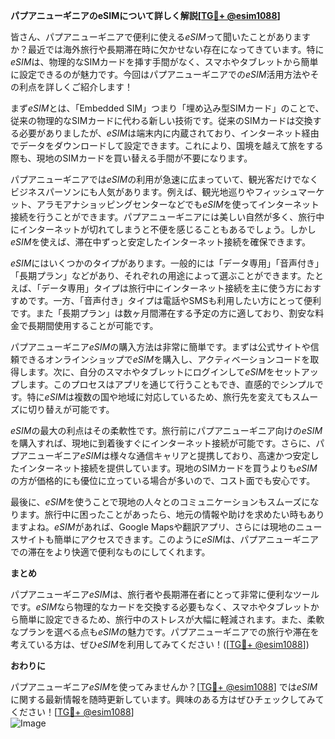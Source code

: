 **パプアニューギニアのeSIMについて詳しく解説[[TG💪+ @esim1088](https://t.me/s/esim1088)]**

皆さん、パプアニューギニアで便利に使える*eSIM*って聞いたことがありますか？最近では海外旅行や長期滞在時に欠かせない存在になってきています。特に*eSIM*は、物理的なSIMカードを挿す手間がなく、スマホやタブレットから簡単に設定できるのが魅力です。今回はパプアニューギニアでの*eSIM*活用方法やその利点を詳しくご紹介します！

まず*eSIM*とは、「Embedded SIM」つまり「埋め込み型SIMカード」のことで、従来の物理的なSIMカードに代わる新しい技術です。従来のSIMカードは交換する必要がありましたが、*eSIM*は端末内に内蔵されており、インターネット経由でデータをダウンロードして設定できます。これにより、国境を越えて旅をする際も、現地のSIMカードを買い替える手間が不要になります。

パプアニューギニアでは*eSIM*の利用が急速に広まっていて、観光客だけでなくビジネスパーソンにも人気があります。例えば、観光地巡りやフィッシュマーケット、アラモアナショッピングセンターなどでも*eSIM*を使ってインターネット接続を行うことができます。パプアニューギニアには美しい自然が多く、旅行中にインターネットが切れてしまうと不便を感じることもあるでしょう。しかし*eSIM*を使えば、滞在中ずっと安定したインターネット接続を確保できます。

*eSIM*にはいくつかのタイプがあります。一般的には「データ専用」「音声付き」「長期プラン」などがあり、それぞれの用途によって選ぶことができます。たとえば、「データ専用」タイプは旅行中にインターネット接続を主に使う方におすすめです。一方、「音声付き」タイプは電話やSMSも利用したい方にとって便利です。また「長期プラン」は数ヶ月間滞在する予定の方に適しており、割安な料金で長期間使用することが可能です。

パプアニューギニア*eSIM*の購入方法は非常に簡単です。まずは公式サイトや信頼できるオンラインショップで*eSIM*を購入し、アクティベーションコードを取得します。次に、自分のスマホやタブレットにログインして*eSIM*をセットアップします。このプロセスはアプリを通じて行うこともでき、直感的でシンプルです。特に*eSIM*は複数の国や地域に対応しているため、旅行先を変えてもスムーズに切り替えが可能です。

*eSIM*の最大の利点はその柔軟性です。旅行前にパプアニューギニア向けの*eSIM*を購入すれば、現地に到着後すぐにインターネット接続が可能です。さらに、パプアニューギニア*eSIM*は様々な通信キャリアと提携しており、高速かつ安定したインターネット接続を提供しています。現地のSIMカードを買うよりも*eSIM*の方が価格的にも優位に立っている場合が多いので、コスト面でも安心です。

最後に、*eSIM*を使うことで現地の人々とのコミュニケーションもスムーズになります。旅行中に困ったことがあったら、地元の情報や助けを求めたい時もありますよね。*eSIM*があれば、Google Mapsや翻訳アプリ、さらには現地のニュースサイトも簡単にアクセスできます。このように*eSIM*は、パプアニューギニアでの滞在をより快適で便利なものにしてくれます。

**まとめ**

パプアニューギニア*eSIM*は、旅行者や長期滞在者にとって非常に便利なツールです。*eSIM*なら物理的なカードを交換する必要もなく、スマホやタブレットから簡単に設定できるため、旅行中のストレスが大幅に軽減されます。また、柔軟なプランを選べる点も*eSIM*の魅力です。パプアニューギニアでの旅行や滞在を考えている方は、ぜひ*eSIM*を利用してみてください！([[TG💪+ @esim1088](https://t.me/s/esim1088)])

**おわりに**

パプアニューギニア*eSIM*を使ってみませんか？[[TG💪+ @esim1088](https://t.me/s/esim1088)] では*eSIM*に関する最新情報を随時更新しています。興味のある方はぜひチェックしてみてください！[[TG💪+ @esim1088](https://t.me/s/esim1088)]  
![Image](https://i.postimg.cc/Y0z9fWf4/image.png)